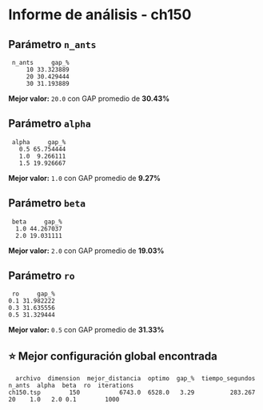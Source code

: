# Informe de análisis - ch150


## Parámetro `n_ants`

```
 n_ants     gap_%
     10 33.323889
     20 30.429444
     30 31.193889
```

**Mejor valor:** `20.0` con GAP promedio de **30.43%**


## Parámetro `alpha`

```
 alpha     gap_%
   0.5 65.754444
   1.0  9.266111
   1.5 19.926667
```

**Mejor valor:** `1.0` con GAP promedio de **9.27%**


## Parámetro `beta`

```
 beta     gap_%
  1.0 44.267037
  2.0 19.031111
```

**Mejor valor:** `2.0` con GAP promedio de **19.03%**


## Parámetro `ro`

```
 ro     gap_%
0.1 31.982222
0.3 31.635556
0.5 31.329444
```

**Mejor valor:** `0.5` con GAP promedio de **31.33%**


## ⭐ Mejor configuración global encontrada


```
  archivo  dimension  mejor_distancia  optimo  gap_%  tiempo_segundos  n_ants  alpha  beta  ro  iterations
ch150.tsp        150           6743.0  6528.0   3.29          283.267      20    1.0   2.0 0.1        1000

```